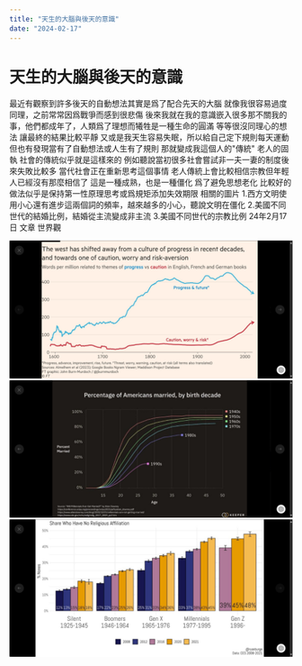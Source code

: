 ```yaml
---
title: "天生的大腦與後天的意識"
date: "2024-02-17"
---
```

# 天生的大腦與後天的意識

最近有觀察到許多後天的自動想法其實是爲了配合先天的大腦
就像我很容易過度同理，之前常常因爲戰爭而感到很悲傷
後來我就在我的意識嵌入很多那不關我的事，他們都成年了，人類爲了理想而犧牲是一種生命的圓滿
等等很沒同理心的想法
讓最終的結果比較平靜
又或是我天生容易失眠，所以給自己定下規則每天運動
但也有發現當有了自動想法或人生有了規則
那就變成我這個人的"傳統"
老人的固執 社會的傳統似乎就是這樣來的
例如聽說當初很多社會嘗試非一夫一妻的制度後來失敗比較多
當代社會正在重新思考這個事情
老人傳統上會比較相信宗教但年輕人已經沒有那麼相信了
這是一種成熟，也是一種僵化
爲了避免思想老化
比較好的做法似乎是保持第一性原理思考或爲規矩添加失效期限
相關的圖片
1.西方文明使用小心還有進步這兩個詞的頻率，越來越多的小心，聽說文明在僵化
2.美國不同世代的結婚比例，結婚從主流變成非主流
3.美國不同世代的宗教比例
24年2月17日
文章 世界觀

![天生的大腦與後天的意識 1](../images/posts/天生的大腦與後天的意識1.png)
![天生的大腦與後天的意識 2](../images/posts/天生的大腦與後天的意識2.png)
![天生的大腦與後天的意識 3](../images/posts/天生的大腦與後天的意識3.png)

